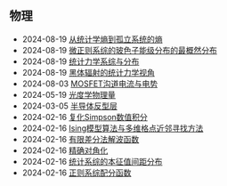 <div class="timeline">
    <h2>物理</h2>
    <ul>
        <li>
            <span class="date">2024-08-19</span>
            <span class="event"><a href="/index.html?blog=WuLi_从统计学熵到孤立系统的熵">从统计学熵到孤立系统的熵</a></span>
        </li>
        <li>
            <span class="date">2024-08-19</span>
            <span class="event"><a href="/index.html?blog=WuLi_微正则系综的玻色子的最概然分布">微正则系综的玻色子能级分布的最概然分布</a></span>
        </li>
        <li>
            <span class="date">2024-08-19</span>
            <span class="event"><a href="/index.html?blog=WuLi_统计力学系综与分布">统计力学系综与分布</a></span>
        </li>
        <li>
            <span class="date">2024-08-19</span>
            <span class="event"><a href="/index.html?blog=WuLi_黑体辐射的统计力学视角">黑体辐射的统计力学视角</a></span>
        </li>
        <li>
            <span class="date">2024-08-03</span>
            <span class="event"><a href="/index.html?blog=WuLi_MOSFET沟道电流与电势">MOSFET沟道电流与电势</a></span>
        </li>
        <li>
            <span class="date">2024-05-19</span>
            <span class="event"><a href="/index.html?blog=WuLi_光度学物理量">光度学物理量</a></span>
        </li>
        <li>
            <span class="date">2024-03-05</span>
            <span class="event"><a href="/index.html?blog=WuLi_半导体反型层">半导体反型层</a></span>
        </li>
        <li>
            <span class="date">2024-02-16</span>
            <span class="event"><a href="/index.html?blog=SuXt_复化Simpson数值积分">复化Simpson数值积分</a></span>
        </li>
        <li>
            <span class="date">2024-02-16</span>
            <span class="event"><a href="/index.html?blog=WuLi_Ising模型算法与多维格点近邻寻找方法">Ising模型算法与多维格点近邻寻找方法</a></span>
        </li>
        <li>
            <span class="date">2024-02-16</span>
            <span class="event"><a href="/index.html?blog=WuLi_有限差分法解波函数">有限差分法解波函数</a></span>
        </li>
        <li>
            <span class="date">2024-02-16</span>
            <span class="event"><a href="/index.html?blog=WuLi_精确对角化">精确对角化</a></span>
        </li>
        <li>
            <span class="date">2024-02-16</span>
            <span class="event"><a href="/index.html?blog=WuLi_统计系综的本征值间距分布">统计系综的本征值间距分布</a></span>
        </li>
        <li>
            <span class="date">2024-02-16</span>
            <span class="event"><a href="/index.html?blog=WuLi_配分函数">正则系综配分函数</a></span>
        </li>
    </ul>
</div>

